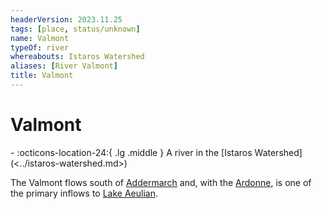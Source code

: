 ```yaml
---
headerVersion: 2023.11.25
tags: [place, status/unknown]
name: Valmont
typeOf: river
whereabouts: Istaros Watershed
aliases: [River Valmont]
title: Valmont
---
```

# Valmont
<div class="grid cards ext-narrow-margin ext-one-column" markdown>
-    :octicons-location-24:{ .lg .middle } A river in the [Istaros Watershed](<../istaros-watershed.md>)  
</div>


The Valmont flows south of [Addermarch](<../../greater-sembara/addermarch/addermarch.md>) and, with the [Ardonne](<./ardonne.md>), is one of the primary inflows to [Lake Aeulian](<./lake-aeulian.md>). 